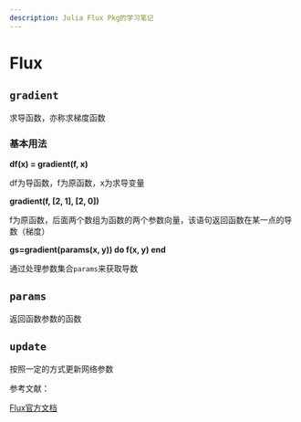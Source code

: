 ```yaml
---
description: Julia Flux Pkg的学习笔记
---
```


# Flux

## `gradient`

求导函数，亦称求梯度函数

### 基本用法

**df(x) = gradient(f, x)**      

df为导函数，f为原函数，x为求导变量

**gradient(f, [2, 1], [2, 0])**

f为原函数，后面两个数组为函数的两个参数向量，该语句返回函数在某一点的导数（梯度）

**gs=gradient(params(x, y))   do   f(x, y) end**

通过处理参数集合`params`来获取导数

## `params`

返回函数参数的函数

## `update`

按照一定的方式更新网络参数





参考文献：

[Flux官方文档](<https://fluxml.ai/Flux.jl/stable/>)